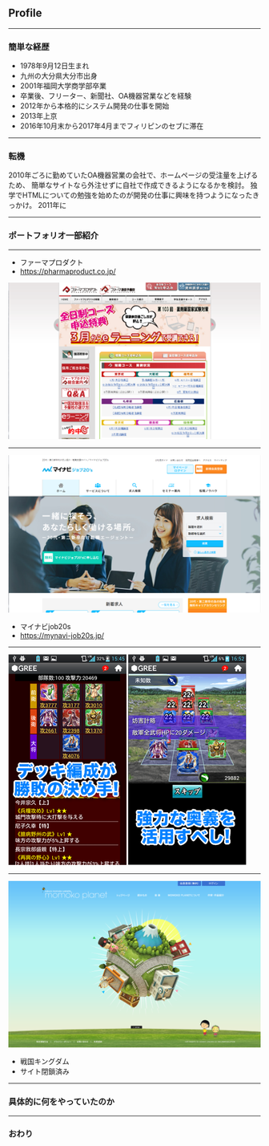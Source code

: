 ## Profile

---

### 簡単な経歴

- 1978年9月12日生まれ
- 九州の大分県大分市出身
- 2001年福岡大学商学部卒業
- 卒業後、フリーター、新聞社、OA機器営業などを経験
- 2012年から本格的にシステム開発の仕事を開始
- 2013年上京
- 2016年10月末から2017年4月までフィリピンのセブに滞在

---


### 転機

2010年ごろに勤めていたOA機器営業の会社で、ホームページの受注量を上げるため、
簡単なサイトなら外注せずに自社で作成できるようになるかを検討。
独学でHTMLについての勉強を始めたのが開発の仕事に興味を持つようになったきっかけ。
2011年に

---

### ポートフォリオ一部紹介

---

- ファーマプロダクト
- https://pharmaproduct.co.jp/

![pharmaproduct](assets/images/pharma.png)


---

![mynavi](assets/images/mynavi.png)

- マイナビjob20s
- https://mynavi-job20s.jp/

---

![sengoku](assets/images/senkin.png)

---

![sengoku](assets/images/momokoplanet.png)

- 戦国キングダム
- サイト閉鎖済み

---

### 具体的に何をやっていたのか


---

### おわり
